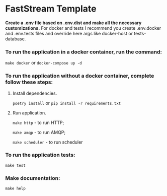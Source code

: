 # FastStream Template

**Create a .env file based on .env.dist and make all the necessary customizations.**
For docker and tests I recommend you create .env.docker and .env.tests files
and override here args like docker-host or tests-database.

### To run the application in a docker container, run the command:
`make docker` or `docker-compose up -d`

### To run the application without a docker container, complete follow these steps:
1. Install dependencies.

    `poetry install` or `pip install -r requirements.txt`
2. Run application.

   `make http` - to run HTTP;

   `make amqp` - to run AMQP;

   `make scheduler` - to run scheduler

### To run the application tests:
`make test`

### Make documentation:
`make help`
